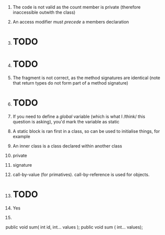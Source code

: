 1. The code is not valid as the count member is private (therefore inaccessible outwith the class)
 
2. An access modifier must *precede* a members declaration

3. # TODO

4. # TODO

5. The fragment is not correct, as the method signatures are identical (note that return types do not form part of a method signature)

6. # TODO

7. If you need to define a *global* variable (which is what I /think/ this question is asking), you'd mark the variable as static

8. A static block is ran first in a class, so can be used to initialise things, for example

9. An inner class is a class declared within another class

10. private

11. signature

12. call-by-value (for primatives). call-by-reference is used for objects.

13. # TODO

14. Yes

15. ```java
public void sum( int id, int... values );
public void sum ( int... values);
```